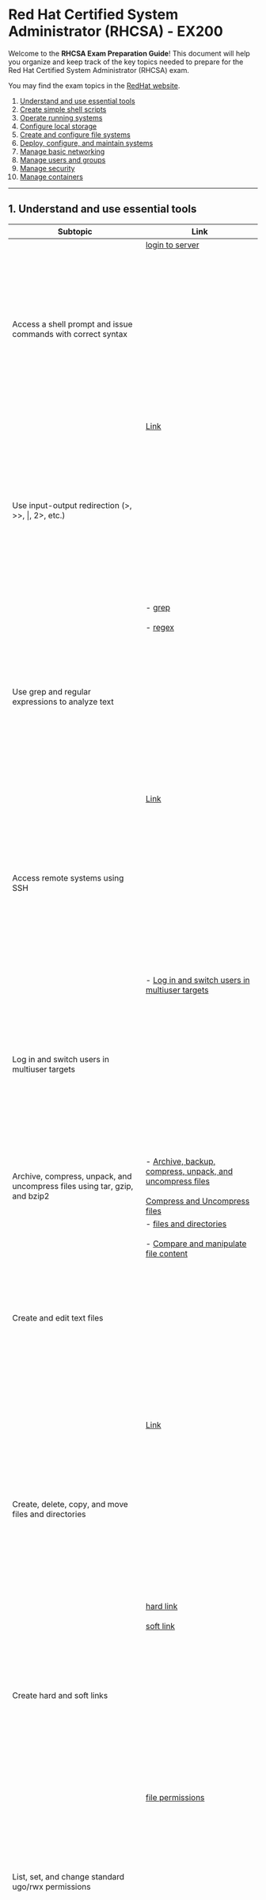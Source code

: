 # Red Hat Certified System Administrator (RHCSA) - EX200

Welcome to the **RHCSA Exam Preparation Guide**! This document will help you organize and keep track of the key topics needed to prepare for the Red Hat Certified System Administrator (RHCSA) exam.

You may find the exam topics in the [RedHat website](https://www.redhat.com/en/services/training/ex200-red-hat-certified-system-administrator-rhcsa-exam?section=objectives).

1. [Understand and use essential tools](#1-understand-and-use-essential-tools)
2. [Create simple shell scripts](#2-create-simple-shell-scripts)
3. [Operate running systems](#3-operate-running-systems)
4. [Configure local storage](#4-configure-local-storage)
5. [Create and configure file systems](#5-create-and-configure-file-systems)
6. [Deploy, configure, and maintain systems](#6-deploy-configure-and-maintain-systems)
7. [Manage basic networking](#7-manage-basic-networking)
8. [Manage users and groups](#8-manage-users-and-groups)
9. [Manage security](#9-manage-security)
10. [Manage containers](#10-manage-containers)

---

## 1. Understand and use essential tools

| Subtopic                                                     | Link       |
|---------------------------------------------------------------|------------|
| Access a shell prompt and issue commands with correct syntax  | [login to server](https://github.com/hmdhszd/Red-Hat-Certified-System-Administrator-RHCSA/blob/main/1-Essential-Tools/1-login%20to%20server.md)  <br> <br>  <br>  <br>  <br>  <br>  <br>  <br>  <br> <br>  <br>  <br>  <br>  <br>  <br>  <br>  <br>  <br>  |
| Use input-output redirection (>, >>, \|, 2>, etc.)             | [Link]()  <br>  <br>  <br>  <br>  <br>  <br>  <br>  <br>  <br> <br>  <br>  <br>  <br>  <br>  <br>  <br>  <br>  <br>  |
| Use grep and regular expressions to analyze text              | - [grep](https://github.com/hmdhszd/Red-Hat-Certified-System-Administrator-RHCSA/blob/main/1-Essential-Tools/10-grep.md)  <br> <br> - [regex](https://github.com/hmdhszd/Red-Hat-Certified-System-Administrator-RHCSA/blob/main/1-Essential-Tools/11-regex.md) <br>  <br>  <br>  <br>  <br>  <br>  <br>  <br> <br>  <br>  <br>  <br>  <br>  <br>  <br>  <br>  <br>  |
| Access remote systems using SSH                               | [Link]()   <br>  <br>  <br>  <br>  <br>  <br>  <br>  <br>  <br> <br>  <br>  <br>  <br>  <br>  <br>  <br>  <br>  <br> |
| Log in and switch users in multiuser targets                  | - [Log in and switch users in multiuser targets](https://github.com/hmdhszd/Red-Hat-Certified-System-Administrator-RHCSA/blob/main/1-Essential-Tools/2-Log%20in%20and%20switch%20users%20in%20multiuser%20targets.md) <br>  <br>  <br>  <br>  <br>  <br>  <br>  <br> <br>  <br>  <br>  <br>  <br>  <br>  <br>  <br>  <br>  |
| Archive, compress, unpack, and uncompress files using tar, gzip, and bzip2 | - [Archive, backup, compress, unpack, and uncompress files](https://github.com/hmdhszd/Red-Hat-Certified-System-Administrator-RHCSA/blob/main/1-Essential-Tools/12-Archive%2C%20backup%2C%20compress%2C%20unpack%2C%20and%20uncompress%20files.md)  <br>  <br>  [Compress and Uncompress files](https://github.com/hmdhszd/Red-Hat-Certified-System-Administrator-RHCSA/blob/main/1-Essential-Tools/13-Compress%20and%20Uncompress%20files.md) |
| Create and edit text files                                    | - [files and directories](https://github.com/hmdhszd/Red-Hat-Certified-System-Administrator-RHCSA/blob/main/1-Essential-Tools/4-files%20and%20directories.md)  <br> <br> - [Compare and manipulate file content](https://github.com/hmdhszd/Red-Hat-Certified-System-Administrator-RHCSA/blob/main/1-Essential-Tools/9-Compare%20and%20manipulate%20file%20content.md) <br>  <br>  <br>  <br>  <br>  <br>  <br>  <br> <br>  <br>  <br>  <br>  <br>  <br>  <br>  <br>  <br> |
| Create, delete, copy, and move files and directories          | [Link]()  <br>  <br>  <br>  <br>  <br>  <br>  <br>  <br>  <br> <br>  <br>  <br>  <br>  <br>  <br>  <br>  <br>  <br> |
| Create hard and soft links                                    | [hard link](https://github.com/hmdhszd/Red-Hat-Certified-System-Administrator-RHCSA/blob/main/1-Essential-Tools/5-hard%20link.md) <br> <br> [soft link](https://github.com/hmdhszd/Red-Hat-Certified-System-Administrator-RHCSA/blob/main/1-Essential-Tools/6-soft%20link.md) <br>  <br>  <br>  <br>  <br>  <br>  <br>  <br> <br>  <br>  <br>  <br>  <br>  <br>  <br>  <br>  <br>  |
| List, set, and change standard ugo/rwx permissions            | [file permissions](https://github.com/hmdhszd/Red-Hat-Certified-System-Administrator-RHCSA/blob/main/1-Essential-Tools/7-file%20permissions.md) <br>  <br>  <br>  <br>  <br>  <br>  <br>  <br>  <br> <br>  <br>  <br>  <br>  <br>  <br>  <br>  <br>  <br>  |
| Locate, read, and use system documentation                    | [system documentation](https://github.com/hmdhszd/Red-Hat-Certified-System-Administrator-RHCSA/blob/main/1-Essential-Tools/3-system%20documentation.md) <br> <br> [Search for files](https://github.com/hmdhszd/Red-Hat-Certified-System-Administrator-RHCSA/blob/main/1-Essential-Tools/8-Search%20for%20files.md) <br>  <br>  <br>  <br>  <br>  <br>  <br>  <br> <br>  <br>  <br>  <br>  <br>  <br>  <br>  <br>  <br>  |

---

## 2. Create simple shell scripts

| Subtopic                                                    | Link       |
|--------------------------------------------------------------|------------|
| Conditionally execute code (use of: if, test, [], etc.)       | [Link]()  <br>  <br>  <br>  <br>  <br>  <br>  <br>  <br>  <br> <br>  <br>  <br>  <br>  <br>  <br>  <br>  <br>  <br> |
| Use looping constructs (for, etc.) to process input           | [Link]() <br>  <br>  <br>  <br>  <br>  <br>  <br>  <br>  <br> <br>  <br>  <br>  <br>  <br>  <br>  <br>  <br>  <br>  |
| Process script inputs ($1, $2, etc.)                         | [Link]() <br>  <br>  <br>  <br>  <br>  <br>  <br>  <br>  <br> <br>  <br>  <br>  <br>  <br>  <br>  <br>  <br>  <br>  |
| Process output of shell commands within a script             | [Link]() <br>  <br>  <br>  <br>  <br>  <br>  <br>  <br>  <br> <br>  <br>  <br>  <br>  <br>  <br>  <br>  <br>  <br>  |

---

## 3. Operate running systems

| Subtopic                                                    | Link       |
|--------------------------------------------------------------|------------|
| Boot, reboot, and shut down a system normally                | [Link]()   |
| Boot systems into different targets manually                 | [Link]()   |
| Interrupt the boot process to gain access to a system        | [Link]()   |
| Identify CPU/memory intensive processes and kill processes   | [Link]()   |
| Adjust process scheduling                                    | [Link]()   |
| Manage tuning profiles                                       | [Link]()   |
| Locate and interpret system log files and journals           | [Link]()   |
| Preserve system journals                                     | [Link]()   |
| Start, stop, and check the status of network services        | [Link]()   |
| Securely transfer files between systems                      | [Link]()   |

---

## 4. Configure local storage

| Subtopic                                                    | Link       |
|--------------------------------------------------------------|------------|
| List, create, delete partitions on MBR and GPT disks         | [Link]()   |
| Create and remove physical volumes                           | [Link]()   |
| Assign physical volumes to volume groups                     | [Link]()   |
| Create and delete logical volumes                            | [Link]()   |
| Configure systems to mount file systems at boot using UUID or label | [Link]()   |
| Add new partitions, logical volumes, and swap to a system non-destructively | [Link]()   |

---

## 5. Create and configure file systems

| Subtopic                                                    | Link       |
|--------------------------------------------------------------|------------|
| Create, mount, unmount, and use vfat, ext4, and xfs file systems | [Link]()   |
| Mount and unmount network file systems using NFS             | [Link]()   |
| Configure autofs                                             | [Link]()   |
| Extend existing logical volumes                              | [Link]()   |
| Create and configure set-GID directories for collaboration   | [Link]()   |
| Diagnose and correct file permission problems                | [Link]()   |

---

## 6. Deploy, configure, and maintain systems

| Subtopic                                                    | Link       |
|--------------------------------------------------------------|------------|
| Schedule tasks using at and cron                             | [Link]()   |
| Start and stop services and configure to start automatically at boot | [Link]()   |
| Configure systems to boot into a specific target automatically | [Link]()   |
| Configure time service clients                               | [Link]()   |
| Install and update software packages                         | [Link]()   |
| Modify the system bootloader                                 | [Link]()   |

---

## 7. Manage basic networking

| Subtopic                                                    | Link       |
|--------------------------------------------------------------|------------|
| Configure IPv4 and IPv6 addresses                            | [Link]()   |
| Configure hostname resolution                                | [Link]()   |
| Configure network services to start automatically at boot    | [Link]()   |
| Restrict network access using firewall-cmd/firewalld         | [Link]()   |

---

## 8. Manage users and groups

| Subtopic                                                    | Link       |
|--------------------------------------------------------------|------------|
| Create, delete, and modify local user accounts               | [Link]()   |
| Change passwords and adjust password aging for local accounts | [Link]()   |
| Create, delete, and modify local groups and memberships      | [Link]()   |
| Configure superuser access                                   | [Link]()   |

---

## 9. Manage security

| Subtopic                                                    | Link       |
|--------------------------------------------------------------|------------|
| Configure firewall settings using firewall-cmd/firewalld     | [Link]()   |
| Manage default file permissions                              | [Link]()   |
| Configure key-based authentication for SSH                   | [Link]()   |
| Set enforcing and permissive modes for SELinux               | [Link]()   |
| List and identify SELinux file and process context           | [Link]()   |
| Restore default file contexts                                | [Link]()   |
| Manage SELinux port labels                                   | [Link]()   |
| Use boolean settings to modify SELinux settings              | [Link]()   |
| Diagnose and address routine SELinux policy violations       | [Link]()   |

---

## 10. Manage containers

| Subtopic                                                    | Link       |
|--------------------------------------------------------------|------------|
| Find and retrieve container images from a remote registry    | [Link]()   |
| Inspect container images                                     | [Link]()   |
| Perform container management (podman, skopeo)                | [Link]()   |
| Run, start, stop, and list running containers                | [Link]()   |
| Run a service inside a container                             | [Link]()   |
| Configure a container to start automatically as a systemd service | [Link]()   |
| Attach persistent storage to a container                     | [Link]()   |
